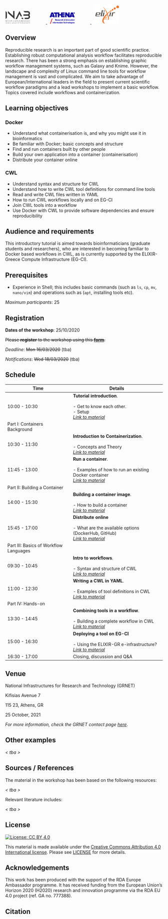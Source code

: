 <div class="sponsor-logos">
  <a href="http://inab.certh.gr/" title="INAB-CERTH">
    <img style="margin-right:50px" alt="INAB-CERTH" src="static/images/inab.jpg" width="80"/>
  </a>
  &nbsp;
  <a href="https://www.athena-innovation.gr/en/home" title="ATHENA RC">
    <img style="margin-right:50px" alt="ATHENA-RC" src="static/images/ARC-logo.png" width="80"/>
  </a>
  &nbsp;
  <a href="https://www.elixir-europe.org/" title="ELIXIR">
    <img style="margin-right:50px" alt="ELIXIR" src="static/images/ELIXIR-logo.png" width="80"/>
  </a>
</div>

## Overview

Reproducible research is an important part of good scientific practice. Establishing robust computational analysis workflow facilitates reproducible research. There has been a strong emphasis on establishing graphic workflow management systems, such as Galaxy and Knime. However, the landscape and complexity of Linux command line tools for workflow management is vast and complicated. We aim to take advantage of European/International leaders in the field to present current scientific workflow paradigms and a lead workshops to implement a basic workflow. Topics covered include workflows and containerization.

## Learning objectives

### Docker
- Understand what containerisation is, and why you might use it in bioinformatics
- Be familiar with Docker; basic concepts and structure
- Find and run containers built by other people
- Build your own application into a container (containerisation)
- Distribute your container online

### CWL
- Understand syntax and structure for CWL
- Understand how to write CWL tool definitions for command line tools
- Read and write CWL files written in YAML
- How to run CWL workflows locally and on EG-CI
- Join CWL tools into a workflow
- Use Docker with CWL to provide software dependencies and ensure reproducibility

## Audience and requirements

This introductory tutorial is aimed towards bioinformaticians (graduate students and researchers), who are interested in becoming familiar to Docker based workflows in CWL, as is currently supported by the ΕLIXIR-Greece Compute Infrastructure (EG-CI).

## Prerequisites

- Experience in Shell; this includes basic commands (such as `ls`, `cp`, `mv`, `nano/vim`) and operations such as (`apt`, installing tools etc).

_Maximum participants_: 25

## Registration

**Dates of the workshop**: 25/10/2020

~~Please **register** to the workshop using this [**form**](https://forms.gle/br9JQ1iqbkYmgFQD6).~~

_Deadline_: ~~Mon 16/03/2020~~ (tba)

_Notifications_: ~~Wed 18/03/2020~~ (tba)


## Schedule

| Time  |  Details |
|--------|----------|
| 10:00 - 10:30	| **Tutorial introduction**. <br /> <br /> - Get to know each other. <br /> - Setup <br /> [_Link to material_](episodes/setup.md) |
| Part I: Containers Background | |
| 10:30 - 11:30	| **Introduction to Containerization**. <br /><br /> - Concepts and Theory <br /> [_Link to material_](episodes/01-intro.md)
| 11:45 - 13:00	| **Run a container**.<br /><br /> - Examples of how to run an existing Docker container <br /> [_Link to material_](episodes/02-run-container.md) |
| Part II: Building a Container | |
| 14:00 - 15:30 | **Building a container image**.<br /><br /> - How to build a container <br /> [_Link to material_](episodes/03-build-container.md) |
| 15:45 - 17:00	| **Distribute online** <br /><br /> - What are the available options (DockerHub, GitHub) <br /> [_Link to material_](episodes/04-distribution-options.md) |
| Part III: Basics of Workflow Languages | |
| 09:30 - 10:45	| **Intro to workflows**. <br /><br /> - Syntax and structure of CWL <br /> [_Link to material_](episodes/05-cwl-intro.md)
| 11:00 - 12:30	| **Writing a CWL in YAML**.<br /><br /> - Examples of tool definitions in CWL <br /> [_Link to material_](episodes/06-cwl-basic.md) |
| Part IV: Hands-on | |
| 13:30 - 14:45 | **Combining tools in a workflow**.<br /><br /> - Building a complete workflow in CWL <br /> [_Link to material_](episodes/07-cwl-workflow.md) |
| 15:00 - 16:30	| **Deploying a tool on EG-CI** <br /><br /> - Using the ELIXIR-GR e-infrastructure? <br /> [_Link to material_](episodes/08-cwl-infrastructure.md) |
| 16:30 - 17:00	| Closing, discussion and Q&A |

## Venue

National Infrastructures for Research and Technology (GRNET)

Kifisias Avenue 7

115 23, Athens, GR

25 October, 2021


_For more information, check the GRNET contact page [here](https://grnet.gr/en/contact-us/)_.

## Other examples

_< tba >_

## Sources / References

The material in the workshop has been based on the following resources:

_< tba >_

Relevant literature includes:

_< tba >_


## License

[![License: CC BY 4.0](https://licensebuttons.net/l/by/4.0/88x31.png)](https://creativecommons.org/licenses/by/4.0/)

This material is made available under the [Creative Commons Attribution 4.0 International license](https://creativecommons.org/licenses/by/4.0). Please see [LICENSE](LICENSE.md) for more details.

## Acknowledgements

This work has been produced with the support of the RDA Europe Ambassador programme. It  has received funding from the European Union’s Horizon 2020 (H2020) research and innovation programme via the RDA EU 4.0 project  (ref. GA no. 777388).


## Citation

_<to be added>_
